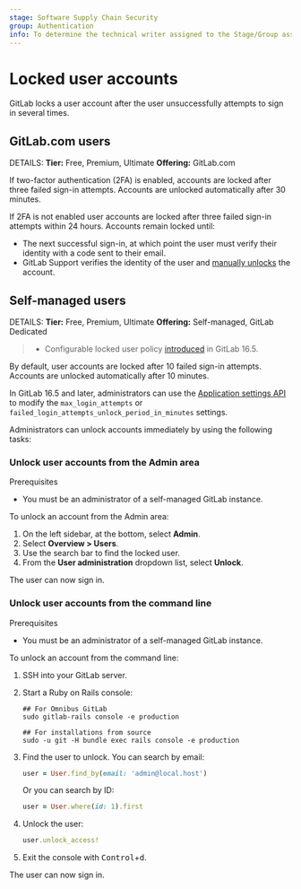 ```yaml
---
stage: Software Supply Chain Security
group: Authentication
info: To determine the technical writer assigned to the Stage/Group associated with this page, see https://handbook.gitlab.com/handbook/product/ux/technical-writing/#assignments
---
```


# Locked user accounts

GitLab locks a user account after the user unsuccessfully attempts to sign in several times.

## GitLab.com users

DETAILS:
**Tier:** Free, Premium, Ultimate
**Offering:** GitLab.com

If two-factor authentication (2FA) is enabled, accounts are locked after three failed sign-in attempts. Accounts are unlocked automatically after 30 minutes.

If 2FA is not enabled user accounts are locked after three failed sign-in attempts within 24 hours. Accounts remain locked until:

- The next successful sign-in, at which point the user must verify their identity with a code sent to their email.
- GitLab Support verifies the identity of the user and [manually unlocks](https://handbook.gitlab.com/handbook/support/workflows/reinstating-blocked-accounts/#manual-unlock) the account.

## Self-managed users

DETAILS:
**Tier:** Free, Premium, Ultimate
**Offering:** Self-managed, GitLab Dedicated

> - Configurable locked user policy [introduced](https://gitlab.com/gitlab-org/gitlab/-/issues/27048) in GitLab 16.5.

By default, user accounts are locked after 10 failed sign-in attempts. Accounts are unlocked automatically after 10 minutes.

In GitLab 16.5 and later, administrators can use the [Application settings API](../api/settings.md#change-application-settings) to modify the `max_login_attempts` or `failed_login_attempts_unlock_period_in_minutes` settings.

Administrators can unlock accounts immediately by using the following tasks:

### Unlock user accounts from the Admin area

Prerequisites

- You must be an administrator of a self-managed GitLab instance.

To unlock an account from the Admin area:

1. On the left sidebar, at the bottom, select **Admin**.
1. Select **Overview > Users**.
1. Use the search bar to find the locked user.
1. From the **User administration** dropdown list, select **Unlock**.

The user can now sign in.

### Unlock user accounts from the command line

Prerequisites

- You must be an administrator of a self-managed GitLab instance.

To unlock an account from the command line:

1. SSH into your GitLab server.
1. Start a Ruby on Rails console:

   ```shell
   ## For Omnibus GitLab
   sudo gitlab-rails console -e production

   ## For installations from source
   sudo -u git -H bundle exec rails console -e production
   ```

1. Find the user to unlock. You can search by email:

   ```ruby
   user = User.find_by(email: 'admin@local.host')
   ```

   Or you can search by ID:

   ```ruby
   user = User.where(id: 1).first
   ```

1. Unlock the user:

   ```ruby
   user.unlock_access!
   ```

1. Exit the console with <kbd>Control</kbd>+<kbd>d</kbd>.

The user can now sign in.

